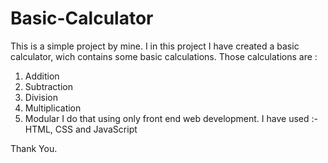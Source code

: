 # Basic-Calculator

This is a simple project by mine. 
I in this project I have created a basic calculator, wich contains some basic calculations. Those calculations are :
1. Addition
2. Subtraction
3. Division
4. Multiplication
5. Modular
I do that using only front end web development.
I have used :- HTML, CSS and JavaScript




Thank You.
